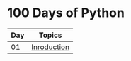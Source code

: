 # 100 Days of Python

| Day | Topics                                                    |
|-----|:---------------------------------------------------------:|
| 01  | [Inroduction](./README.md)
